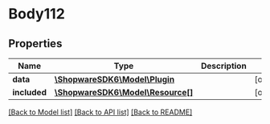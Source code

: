 # Body112

## Properties
Name | Type | Description | Notes
------------ | ------------- | ------------- | -------------
**data** | [**\ShopwareSDK6\Model\Plugin**](Plugin.md) |  | [optional] 
**included** | [**\ShopwareSDK6\Model\Resource[]**](Resource.md) |  | [optional] 

[[Back to Model list]](../../README.md#documentation-for-models) [[Back to API list]](../../README.md#documentation-for-api-endpoints) [[Back to README]](../../README.md)

